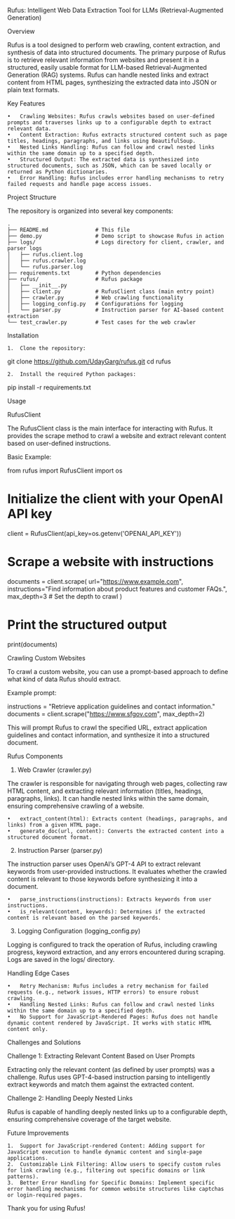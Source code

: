 Rufus: Intelligent Web Data Extraction Tool for LLMs (Retrieval-Augmented Generation)

Overview

Rufus is a tool designed to perform web crawling, content extraction, and synthesis of data into structured documents. The primary purpose of Rufus is to retrieve relevant information from websites and present it in a structured, easily usable format for LLM-based Retrieval-Augmented Generation (RAG) systems. Rufus can handle nested links and extract content from HTML pages, synthesizing the extracted data into JSON or plain text formats.

Key Features

	•	Crawling Websites: Rufus crawls websites based on user-defined prompts and traverses links up to a configurable depth to extract relevant data.
	•	Content Extraction: Rufus extracts structured content such as page titles, headings, paragraphs, and links using BeautifulSoup.
	•	Nested Links Handling: Rufus can follow and crawl nested links within the same domain up to a specified depth.
	•	Structured Output: The extracted data is synthesized into structured documents, such as JSON, which can be saved locally or returned as Python dictionaries.
	•	Error Handling: Rufus includes error handling mechanisms to retry failed requests and handle page access issues.

Project Structure

The repository is organized into several key components:

```
.
├── README.md               # This file
├── demo.py                 # Demo script to showcase Rufus in action
├── logs/                   # Logs directory for client, crawler, and parser logs
│   ├── rufus.client.log
│   ├── rufus.crawler.log
│   └── rufus.parser.log
├── requirements.txt        # Python dependencies
├── rufus/                  # Rufus package
│   ├── __init__.py
│   ├── client.py           # RufusClient class (main entry point)
│   ├── crawler.py          # Web crawling functionality
│   ├── logging_config.py   # Configurations for logging
│   └── parser.py           # Instruction parser for AI-based content extraction
└── test_crawler.py         # Test cases for the web crawler
```
Installation

	1.	Clone the repository:

git clone https://github.com/UdayGarg/rufus.git
cd rufus


	2.	Install the required Python packages:

pip install -r requirements.txt



Usage

RufusClient

The RufusClient class is the main interface for interacting with Rufus. It provides the scrape method to crawl a website and extract relevant content based on user-defined instructions.

Basic Example:

from rufus import RufusClient
import os

# Initialize the client with your OpenAI API key
client = RufusClient(api_key=os.getenv('OPENAI_API_KEY'))

# Scrape a website with instructions
documents = client.scrape(
    url="https://www.example.com", 
    instructions="Find information about product features and customer FAQs.",
    max_depth=3  # Set the depth to crawl
)

# Print the structured output
print(documents)

Crawling Custom Websites

To crawl a custom website, you can use a prompt-based approach to define what kind of data Rufus should extract.

Example prompt:

instructions = "Retrieve application guidelines and contact information."
documents = client.scrape("https://www.sfgov.com", max_depth=2)

This will prompt Rufus to crawl the specified URL, extract application guidelines and contact information, and synthesize it into a structured document.

Rufus Components

1. Web Crawler (crawler.py)

The crawler is responsible for navigating through web pages, collecting raw HTML content, and extracting relevant information (titles, headings, paragraphs, links). It can handle nested links within the same domain, ensuring comprehensive crawling of a website.

	•	extract_content(html): Extracts content (headings, paragraphs, and links) from a given HTML page.
	•	generate_doc(url, content): Converts the extracted content into a structured document format.

2. Instruction Parser (parser.py)

The instruction parser uses OpenAI’s GPT-4 API to extract relevant keywords from user-provided instructions. It evaluates whether the crawled content is relevant to those keywords before synthesizing it into a document.

	•	parse_instructions(instructions): Extracts keywords from user instructions.
	•	is_relevant(content, keywords): Determines if the extracted content is relevant based on the parsed keywords.

3. Logging Configuration (logging_config.py)

Logging is configured to track the operation of Rufus, including crawling progress, keyword extraction, and any errors encountered during scraping. Logs are saved in the logs/ directory.

Handling Edge Cases

	•	Retry Mechanism: Rufus includes a retry mechanism for failed requests (e.g., network issues, HTTP errors) to ensure robust crawling.
	•	Handling Nested Links: Rufus can follow and crawl nested links within the same domain up to a specified depth.
	•	No Support for JavaScript-Rendered Pages: Rufus does not handle dynamic content rendered by JavaScript. It works with static HTML content only.

Challenges and Solutions

Challenge 1: Extracting Relevant Content Based on User Prompts

Extracting only the relevant content (as defined by user prompts) was a challenge. Rufus uses GPT-4-based instruction parsing to intelligently extract keywords and match them against the extracted content.

Challenge 2: Handling Deeply Nested Links

Rufus is capable of handling deeply nested links up to a configurable depth, ensuring comprehensive coverage of the target website.

Future Improvements

	1.	Support for JavaScript-rendered Content: Adding support for JavaScript execution to handle dynamic content and single-page applications.
	2.	Customizable Link Filtering: Allow users to specify custom rules for link crawling (e.g., filtering out specific domains or link patterns).
	3.	Better Error Handling for Specific Domains: Implement specific error handling mechanisms for common website structures like captchas or login-required pages.

Thank you for using Rufus!